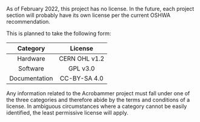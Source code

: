 As of February 2022, this project has no license. In the future, each project section will probably have its own license per the current OSHWA recommendation.

This is planned to take the following form:
 
|    Category   |    License    |
|   :--------:  |   :-------:   |
|    Hardware   | CERN OHL v1.2 |
|    Software   |   GPL v3.0    |
| Documentation | CC-BY-SA 4.0  |

Any information related to the Acrobammer project must fall under one of the three categories and therefore abide by the terms and conditions of a license. In ambiguous circumstances where a category cannot be easily identified, the least permissive license will apply.
